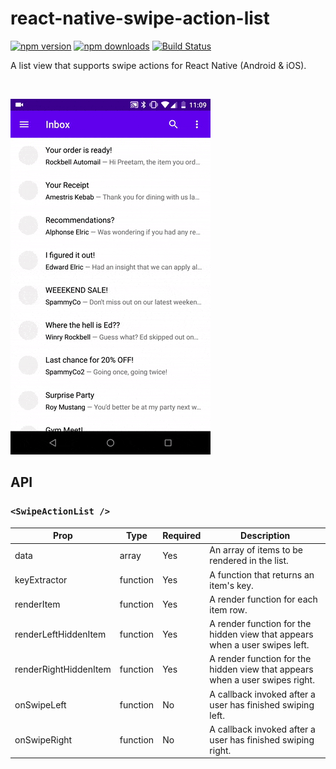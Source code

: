 # react-native-swipe-action-list

[![npm version](https://img.shields.io/npm/v/react-native-swipe-action-list?style=flat-square)](https://npmjs.org/package/react-native-swipe-action-list)
[![npm downloads](https://img.shields.io/npm/dm/react-native-swipe-action-list?style=flat-square)](https://npmjs.org/package/react-native-swipe-action-list)
[![Build Status](https://img.shields.io/travis/mirailabs/react-native-swipe-action-list?style=flat-square)](https://travis-ci.org/mirailabs/react-native-swipe-action-list)


A list view that supports swipe actions for React Native (Android &amp; iOS).

<br />

![demo gif](docs/demo.gif)

## API

### `<SwipeActionList />`

| Prop | Type | Required | Description |
| ---- | ---- | -------- | ----------- |
| data | array | Yes | An array of items to be rendered in the list. |
| keyExtractor | function | Yes | A function that returns an item's key. |
| renderItem | function | Yes | A render function for each item row. |
| renderLeftHiddenItem | function | Yes | A render function for the hidden view that appears when a user swipes left. |
| renderRightHiddenItem | function | Yes | A render function for the hidden view that appears when a user swipes right. |
| onSwipeLeft | function | No | A callback invoked after a user has finished swiping left. |
| onSwipeRight | function | No | A callback invoked after a user has finished swiping right. |
